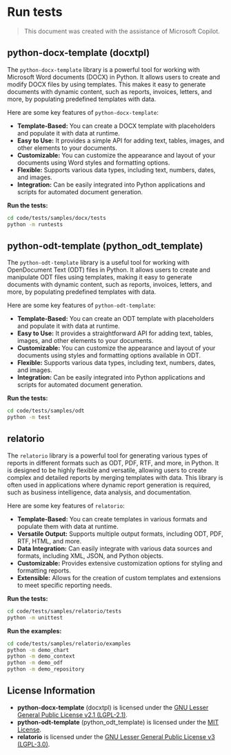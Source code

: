 # Run tests

> This document was created with the assistance of Microsoft Copilot.

## python-docx-template (docxtpl)

The `python-docx-template` library is a powerful tool for working with Microsoft Word documents (DOCX) in Python. It allows users to create and modify DOCX files by using templates. This makes it easy to generate documents with dynamic content, such as reports, invoices, letters, and more, by populating predefined templates with data.

Here are some key features of `python-docx-template`:
- **Template-Based:** You can create a DOCX template with placeholders and populate it with data at runtime.
- **Easy to Use:** It provides a simple API for adding text, tables, images, and other elements to your documents.
- **Customizable:** You can customize the appearance and layout of your documents using Word styles and formatting options.
- **Flexible:** Supports various data types, including text, numbers, dates, and images.
- **Integration:** Can be easily integrated into Python applications and scripts for automated document generation.

**Run the tests:**

```bash
cd code/tests/samples/docx/tests
python -m runtests
```

## python-odt-template (python_odt_template)

The `python-odt-template` library is a useful tool for working with OpenDocument Text (ODT) files in Python. It allows users to create and manipulate ODT files using templates, making it easy to generate documents with dynamic content, such as reports, invoices, letters, and more, by populating predefined templates with data.

Here are some key features of `python-odt-template`:
- **Template-Based:** You can create an ODT template with placeholders and populate it with data at runtime.
- **Easy to Use:** It provides a straightforward API for adding text, tables, images, and other elements to your documents.
- **Customizable:** You can customize the appearance and layout of your documents using styles and formatting options available in ODT.
- **Flexible:** Supports various data types, including text, numbers, dates, and images.
- **Integration:** Can be easily integrated into Python applications and scripts for automated document generation.

**Run the tests:**

```bash
cd code/tests/samples/odt
python -m test
```

## relatorio

The `relatorio` library is a powerful tool for generating various types of reports in different formats such as ODT, PDF, RTF, and more, in Python. It is designed to be highly flexible and versatile, allowing users to create complex and detailed reports by merging templates with data. This library is often used in applications where dynamic report generation is required, such as business intelligence, data analysis, and documentation.

Here are some key features of `relatorio`:
- **Template-Based:** You can create templates in various formats and populate them with data at runtime.
- **Versatile Output:** Supports multiple output formats, including ODT, PDF, RTF, HTML, and more.
- **Data Integration:** Can easily integrate with various data sources and formats, including XML, JSON, and Python objects.
- **Customizable:** Provides extensive customization options for styling and formatting reports.
- **Extensible:** Allows for the creation of custom templates and extensions to meet specific reporting needs.

**Run the tests:**

```bash
cd code/tests/samples/relatorio/tests
python -m unittest
```

**Run the examples:**

```bash
cd code/tests/samples/relatorio/examples
python -m demo_chart
python -m demo_context
python -m demo_odf
python -m demo_repository
```

## License Information

- **python-docx-template** (docxtpl) is licensed under the [GNU Lesser General Public License v2.1 (LGPL-2.1)](https://opensource.org/licenses/LGPL-2.1).
- **python-odt-template** (python_odt_template) is licensed under the [MIT License](https://opensource.org/licenses/MIT).
- **relatorio** is licensed under the [GNU Lesser General Public License v3 (LGPL-3.0)](https://www.gnu.org/licenses/lgpl-3.0.html).
